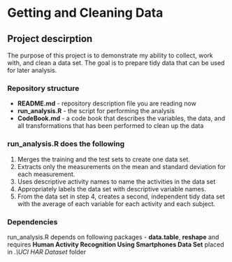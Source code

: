 # Getting and Cleaning Data
## Project descirption
The purpose of this project is to demonstrate my ability to collect, work with, and clean a data set. The goal is to prepare tidy data that can be used for later analysis.

### Repository structure
* **README.md** - repository description file you are reading now
* **run_analysis.R** - the script for performing the analysis
* **CodeBook.md** - a code book that describes the variables, the data, and all transformations that has been performed to clean up the data

### run_analysis.R does the following
1. Merges the training and the test sets to create one data set.
2. Extracts only the measurements on the mean and standard deviation for each measurement. 
3. Uses descriptive activity names to name the activities in the data set
4. Appropriately labels the data set with descriptive variable names. 
5. From the data set in step 4, creates a second, independent tidy data set with the average of each variable for each activity and each subject.

### Dependencies
run_analysis.R depends on following packages - **data.table**, **reshape** and requires **Human Activity Recognition Using Smartphones Data Set** placed in _.\UCI HAR Dataset_ folder